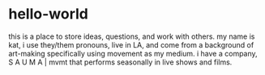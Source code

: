 # hello-world
this is a place to store ideas, questions, and work with others.
my name is kat, i use they/them pronouns, live in LA, and come from a background of art-making specifically using movement as my medium. i have a company, S A U M A | mvmt that performs seasonally in live shows and films. 
